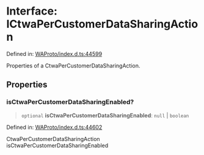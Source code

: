 # Interface: ICtwaPerCustomerDataSharingAction

Defined in: [WAProto/index.d.ts:44599](https://github.com/Fokusdotid/bail/blob/c270ba4454f95d50cec87a9d90b03360fac7058e/WAProto/index.d.ts#L44599)

Properties of a CtwaPerCustomerDataSharingAction.

## Properties

### isCtwaPerCustomerDataSharingEnabled?

> `optional` **isCtwaPerCustomerDataSharingEnabled**: `null` \| `boolean`

Defined in: [WAProto/index.d.ts:44602](https://github.com/Fokusdotid/bail/blob/c270ba4454f95d50cec87a9d90b03360fac7058e/WAProto/index.d.ts#L44602)

CtwaPerCustomerDataSharingAction isCtwaPerCustomerDataSharingEnabled
